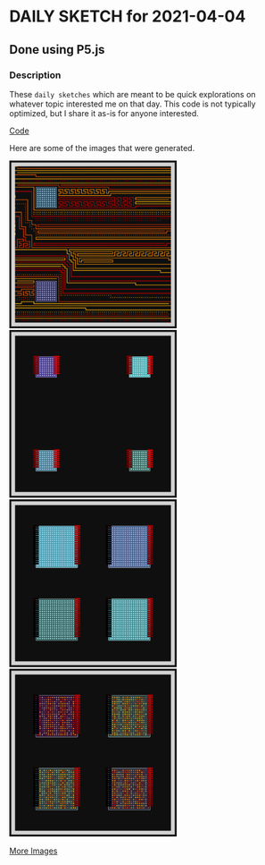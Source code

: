# DAILY SKETCH for 2021-04-04

## Done using P5.js

### Description

These `daily sketches` which are meant to be quick explorations     on whatever topic interested me on that day. This code is not typically optimized, but I share it as-is     for anyone interested.

[Code](2021-04-04) 

Here are some of the images that were generated.

<img src = 'images/keep_2021-04-04-21-40-13.png' width = '300'> 
<img src = 'images/keep_2021-04-05-20-56-57.png' width = '300'> 
<img src = 'images/keep_2021-04-05-20-57-59.png' width = '300'> 
<img src = 'images/keep_2021-04-05-21-00-06.png' width = '300'> 


[More Images](2021-04-04/images) 

